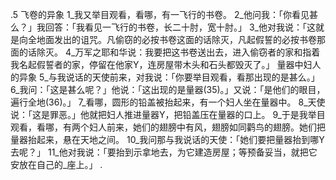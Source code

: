 .5 
飞卷的异象 
1_我又举目观看，看哪，有一飞行的书卷。 2_他问我：「你看见甚么？」我回答：「我看见一飞行的书卷，长二十肘，宽十肘。」 3_他对我说：「这就是向全地面发出的诅咒。凡偷窃的必按书卷这面的话除灭，凡起假誓的必按书卷那面的话除灭。 4_万军之耶和华说：我要把这书卷送出去，进入偷窃者的家和指着我名起假誓者的家，停留在他家Y，连房屋带木头和石头都毁灭了。」 
量器中妇人的异象 
5_与我说话的天使前来，对我说：「你要举目观看，看那出现的是甚么。」 6_我问：「这是甚么呢？」他说：「这出现的是量器(35)。」又说：「是他们的眼目，遍行全地(36)。」 7_看哪，圆形的铅盖被抬起来，有一个妇人坐在量器中。 8_天使说：「这是罪恶。」他就把妇人推进量器Y，把铅盖压在量器的口上。 9_于是我举目观看，看哪，有两个妇人前来，她们的翅膀中有风，翅膀如同鹳鸟的翅膀。她们把量器抬起来，悬在天地之间。 10_我问那与我说话的天使：「她们要把量器抬到哪Y去呢？」 11_他对我说：「要抬到示拿地去，为它建造房屋；等预备妥当，就把它安放在自己的_座上。」 
 . 